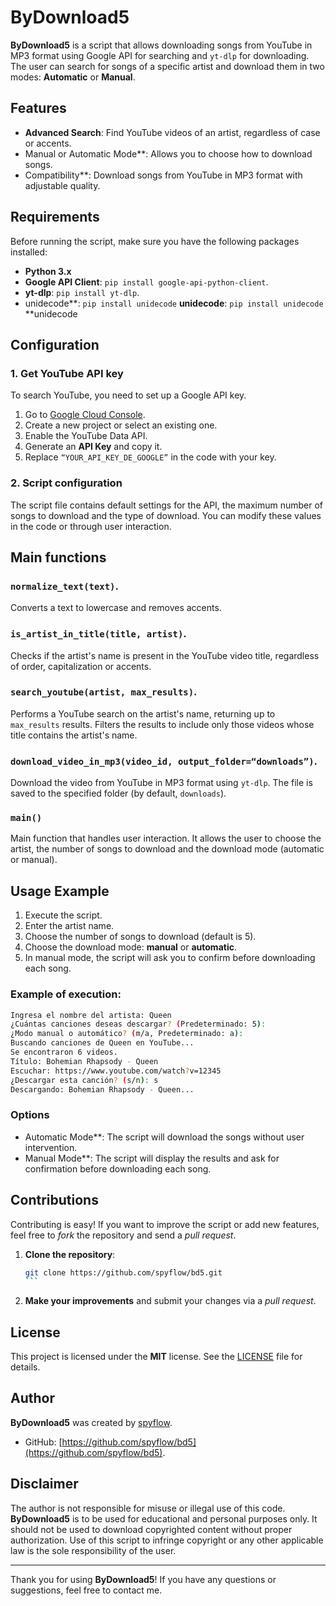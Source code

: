 
# ByDownload5

**ByDownload5** is a script that allows downloading songs from YouTube in MP3 format using Google API for searching and `yt-dlp` for downloading. The user can search for songs of a specific artist and download them in two modes: **Automatic** or **Manual**.

## Features

- **Advanced Search**: Find YouTube videos of an artist, regardless of case or accents.
- Manual or Automatic Mode**: Allows you to choose how to download songs.
- Compatibility**: Download songs from YouTube in MP3 format with adjustable quality.

## Requirements

Before running the script, make sure you have the following packages installed:

- **Python 3.x**
- **Google API Client**: `pip install google-api-python-client`.
- **yt-dlp**: `pip install yt-dlp`.
- unidecode**: `pip install unidecode` **unidecode**: `pip install unidecode` **unidecode

## Configuration

### 1. Get YouTube API key
To search YouTube, you need to set up a Google API key.

1. Go to [Google Cloud Console](https://console.developers.google.com/).
2. Create a new project or select an existing one.
3. Enable the YouTube Data API.
4. Generate an **API Key** and copy it.
5. Replace `“YOUR_API_KEY_DE_GOOGLE”` in the code with your key.

### 2. Script configuration
The script file contains default settings for the API, the maximum number of songs to download and the type of download. You can modify these values in the code or through user interaction.

## Main functions

### `normalize_text(text)`.
Converts a text to lowercase and removes accents.

### `is_artist_in_title(title, artist)`.
Checks if the artist's name is present in the YouTube video title, regardless of order, capitalization or accents.

### `search_youtube(artist, max_results)`.
Performs a YouTube search on the artist's name, returning up to `max_results` results. Filters the results to include only those videos whose title contains the artist's name.

### `download_video_in_mp3(video_id, output_folder=“downloads”)`.
Download the video from YouTube in MP3 format using `yt-dlp`. The file is saved to the specified folder (by default, `downloads`).

### `main()`
Main function that handles user interaction. It allows the user to choose the artist, the number of songs to download and the download mode (automatic or manual).

## Usage Example

1. Execute the script.
2. Enter the artist name.
3. Choose the number of songs to download (default is 5).
4. Choose the download mode: **manual** or **automatic**.
5. In manual mode, the script will ask you to confirm before downloading each song.

### Example of execution:

```bash
Ingresa el nombre del artista: Queen
¿Cuántas canciones deseas descargar? (Predeterminado: 5): 
¿Modo manual o automático? (m/a, Predeterminado: a): 
Buscando canciones de Queen en YouTube...
Se encontraron 6 videos.
Título: Bohemian Rhapsody - Queen
Escuchar: https://www.youtube.com/watch?v=12345
¿Descargar esta canción? (s/n): s
Descargando: Bohemian Rhapsody - Queen...
```

### Options

- Automatic Mode**: The script will download the songs without user intervention.
- Manual Mode**: The script will display the results and ask for confirmation before downloading each song.

## Contributions

Contributing is easy! If you want to improve the script or add new features, feel free to *fork* the repository and send a *pull request*. 

1. **Clone the repository**:
    ````bash
    git clone https://github.com/spyflow/bd5.git
    ```
2. **Make your improvements** and submit your changes via a *pull request*.

## License

This project is licensed under the **MIT** license. See the [LICENSE](LICENSE) file for details.

## Author

**ByDownload5** was created by [spyflow](https://github.com/spyflow).

- GitHub: [https://github.com/spyflow/bd5](https://github.com/spyflow/bd5).

## Disclaimer

The author is not responsible for misuse or illegal use of this code. **ByDownload5** is to be used for educational and personal purposes only. It should not be used to download copyrighted content without proper authorization. Use of this script to infringe copyright or any other applicable law is the sole responsibility of the user.

---

Thank you for using **ByDownload5**! If you have any questions or suggestions, feel free to contact me.
